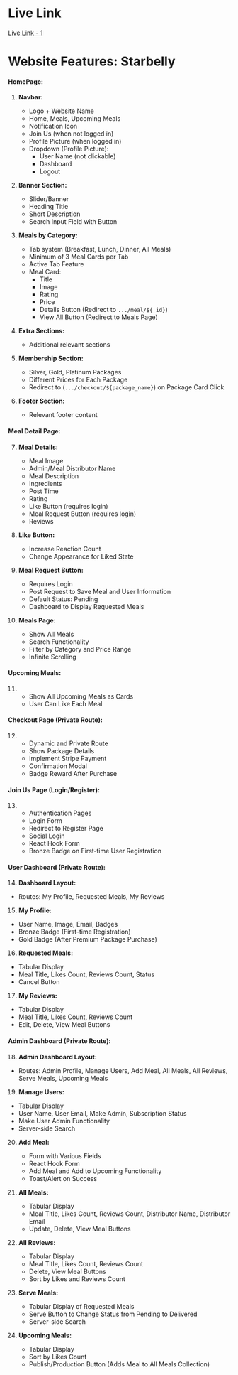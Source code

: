 # Live Link

<a href="https://starbellymeals-deb98.web.app">Live Link - 1</a>


# Website Features: Starbelly

#### HomePage:
1. **Navbar:**
   - Logo + Website Name
   - Home, Meals, Upcoming Meals
   - Notification Icon
   - Join Us (when not logged in)
   - Profile Picture (when logged in)
   - Dropdown (Profile Picture):
      - User Name (not clickable)
      - Dashboard
      - Logout

2. **Banner Section:**
   - Slider/Banner
   - Heading Title
   - Short Description
   - Search Input Field with Button

3. **Meals by Category:**
   - Tab system (Breakfast, Lunch, Dinner, All Meals)
   - Minimum of 3 Meal Cards per Tab
   - Active Tab Feature
   - Meal Card:
      - Title
      - Image
      - Rating
      - Price
      - Details Button (Redirect to `.../meal/${_id}`)
      - View All Button (Redirect to Meals Page)

4. **Extra Sections:**
   - Additional relevant sections

5. **Membership Section:**
   - Silver, Gold, Platinum Packages
   - Different Prices for Each Package
   - Redirect to (`.../checkout/${package_name}`) on Package Card Click

6. **Footer Section:**
   - Relevant footer content

#### Meal Detail Page:
7. **Meal Details:**
   - Meal Image
   - Admin/Meal Distributor Name
   - Meal Description
   - Ingredients
   - Post Time
   - Rating
   - Like Button (requires login)
   - Meal Request Button (requires login)
   - Reviews

8. **Like Button:**
   - Increase Reaction Count
   - Change Appearance for Liked State

9. **Meal Request Button:**
   - Requires Login
   - Post Request to Save Meal and User Information
   - Default Status: Pending
   - Dashboard to Display Requested Meals

10. **Meals Page:**
    - Show All Meals
    - Search Functionality
    - Filter by Category and Price Range
    - Infinite Scrolling

#### Upcoming Meals:
11. - Show All Upcoming Meals as Cards
    - User Can Like Each Meal

#### Checkout Page (Private Route):
12. - Dynamic and Private Route
    - Show Package Details
    - Implement Stripe Payment
    - Confirmation Modal
    - Badge Reward After Purchase

#### Join Us Page (Login/Register):
13. - Authentication Pages
    - Login Form
    - Redirect to Register Page
    - Social Login
    - React Hook Form
    - Bronze Badge on First-time User Registration

#### User Dashboard (Private Route):
14. **Dashboard Layout:**
   - Routes: My Profile, Requested Meals, My Reviews

15. **My Profile:**
   - User Name, Image, Email, Badges
   - Bronze Badge (First-time Registration)
   - Gold Badge (After Premium Package Purchase)

16. **Requested Meals:**
   - Tabular Display
   - Meal Title, Likes Count, Reviews Count, Status
   - Cancel Button

17. **My Reviews:**
   - Tabular Display
   - Meal Title, Likes Count, Reviews Count
   - Edit, Delete, View Meal Buttons

#### Admin Dashboard (Private Route):
18. **Admin Dashboard Layout:**
   - Routes: Admin Profile, Manage Users, Add Meal, All Meals, All Reviews, Serve Meals, Upcoming Meals

19. **Manage Users:**
   - Tabular Display
   - User Name, User Email, Make Admin, Subscription Status
   - Make User Admin Functionality
   - Server-side Search

20. **Add Meal:**
    - Form with Various Fields
    - React Hook Form
    - Add Meal and Add to Upcoming Functionality
    - Toast/Alert on Success

21. **All Meals:**
    - Tabular Display
    - Meal Title, Likes Count, Reviews Count, Distributor Name, Distributor Email
    - Update, Delete, View Meal Buttons

22. **All Reviews:**
    - Tabular Display
    - Meal Title, Likes Count, Reviews Count
    - Delete, View Meal Buttons
    - Sort by Likes and Reviews Count

23. **Serve Meals:**
    - Tabular Display of Requested Meals
    - Serve Button to Change Status from Pending to Delivered
    - Server-side Search

24. **Upcoming Meals:**
    - Tabular Display
    - Sort by Likes Count
    - Publish/Production Button (Adds Meal to All Meals Collection)